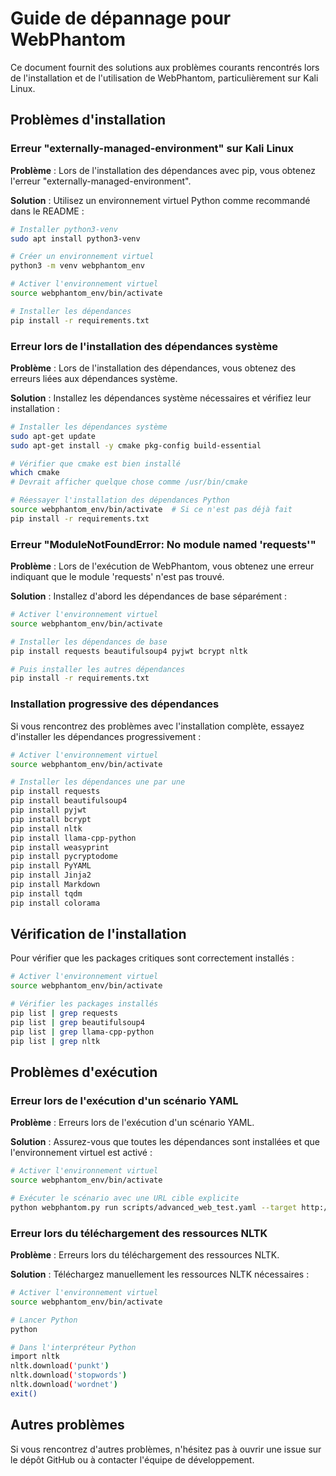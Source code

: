 # Guide de dépannage pour WebPhantom

Ce document fournit des solutions aux problèmes courants rencontrés lors de l'installation et de l'utilisation de WebPhantom, particulièrement sur Kali Linux.

## Problèmes d'installation

### Erreur "externally-managed-environment" sur Kali Linux

**Problème** : Lors de l'installation des dépendances avec pip, vous obtenez l'erreur "externally-managed-environment".

**Solution** : Utilisez un environnement virtuel Python comme recommandé dans le README :

```bash
# Installer python3-venv
sudo apt install python3-venv

# Créer un environnement virtuel
python3 -m venv webphantom_env

# Activer l'environnement virtuel
source webphantom_env/bin/activate

# Installer les dépendances
pip install -r requirements.txt
```

### Erreur lors de l'installation des dépendances système

**Problème** : Lors de l'installation des dépendances, vous obtenez des erreurs liées aux dépendances système.

**Solution** : Installez les dépendances système nécessaires et vérifiez leur installation :

```bash
# Installer les dépendances système
sudo apt-get update
sudo apt-get install -y cmake pkg-config build-essential

# Vérifier que cmake est bien installé
which cmake
# Devrait afficher quelque chose comme /usr/bin/cmake

# Réessayer l'installation des dépendances Python
source webphantom_env/bin/activate  # Si ce n'est pas déjà fait
pip install -r requirements.txt
```

### Erreur "ModuleNotFoundError: No module named 'requests'"

**Problème** : Lors de l'exécution de WebPhantom, vous obtenez une erreur indiquant que le module 'requests' n'est pas trouvé.

**Solution** : Installez d'abord les dépendances de base séparément :

```bash
# Activer l'environnement virtuel
source webphantom_env/bin/activate

# Installer les dépendances de base
pip install requests beautifulsoup4 pyjwt bcrypt nltk

# Puis installer les autres dépendances
pip install -r requirements.txt
```

### Installation progressive des dépendances

Si vous rencontrez des problèmes avec l'installation complète, essayez d'installer les dépendances progressivement :

```bash
# Activer l'environnement virtuel
source webphantom_env/bin/activate

# Installer les dépendances une par une
pip install requests
pip install beautifulsoup4
pip install pyjwt
pip install bcrypt
pip install nltk
pip install llama-cpp-python
pip install weasyprint
pip install pycryptodome
pip install PyYAML
pip install Jinja2
pip install Markdown
pip install tqdm
pip install colorama
```

## Vérification de l'installation

Pour vérifier que les packages critiques sont correctement installés :

```bash
# Activer l'environnement virtuel
source webphantom_env/bin/activate

# Vérifier les packages installés
pip list | grep requests
pip list | grep beautifulsoup4
pip list | grep llama-cpp-python
pip list | grep nltk
```

## Problèmes d'exécution

### Erreur lors de l'exécution d'un scénario YAML

**Problème** : Erreurs lors de l'exécution d'un scénario YAML.

**Solution** : Assurez-vous que toutes les dépendances sont installées et que l'environnement virtuel est activé :

```bash
# Activer l'environnement virtuel
source webphantom_env/bin/activate

# Exécuter le scénario avec une URL cible explicite
python webphantom.py run scripts/advanced_web_test.yaml --target http://example.com
```

### Erreur lors du téléchargement des ressources NLTK

**Problème** : Erreurs lors du téléchargement des ressources NLTK.

**Solution** : Téléchargez manuellement les ressources NLTK nécessaires :

```bash
# Activer l'environnement virtuel
source webphantom_env/bin/activate

# Lancer Python
python

# Dans l'interpréteur Python
import nltk
nltk.download('punkt')
nltk.download('stopwords')
nltk.download('wordnet')
exit()
```

## Autres problèmes

Si vous rencontrez d'autres problèmes, n'hésitez pas à ouvrir une issue sur le dépôt GitHub ou à contacter l'équipe de développement.

